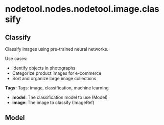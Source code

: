 # nodetool.nodes.nodetool.image.classify

## Classify

Classify images using pre-trained neural networks.

Use cases:
- Identify objects in photographs
- Categorize product images for e-commerce
- Sort and organize large image collections

**Tags:** Tags: image, classification, machine learning

- **model**: The classification model to use (Model)
- **image**: The image to classify (ImageRef)

## Model

